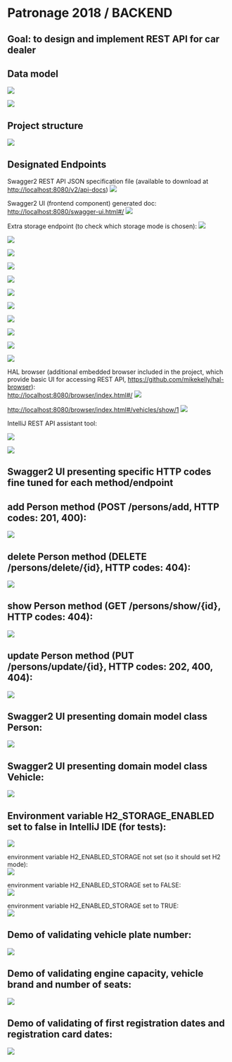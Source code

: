 # Patronage 2018 / BACKEND
Goal: to design and implement REST API for car dealer
----------------------------------------------------


Data model
------------------------

![](images/Identity%20card.jpg)

![](images/Registration%20Certificate.jpg)

Project structure
------------------------

![](images/Project%20structure.png)


Designated Endpoints
--------------------
Swagger2 REST API JSON specification file (available to download at [http://localhost:8080/v2/api-docs](http://localhost:8080/v2/api-docs))
![](images/swagger-api-docs.png)

Swagger2 UI (frontend component) generated doc:  
[http://localhost:8080/swagger-ui.html#/](http://localhost:8080/swagger-ui.html#/)
![](images/swagger1.png)

Extra storage endpoint (to check which storage mode is chosen):
![](images/Extra_storage_endpoint.png)
 
![](images/swagger2.png)

![](images/swagger3.png)

![](images/swagger4.png)

![](images/swagger5.png)

![](images/swagger6.png)

![](images/swagger7.png)

![](images/swagger8.png)

![](images/swagger9.png)

![](images/swagger10.png)

![](images/swagger11.png)

HAL browser (additional embedded browser included in the project, which provide basic UI for accessing REST API, https://github.com/mikekelly/hal-browser):  
[http://localhost:8080/browser/index.html#/](http://localhost:8080/browser/index.html#/)
![](images/HAL_browser1.png)
 
[http://localhost:8080/browser/index.html#/vehicles/show/1](http://localhost:8080/browser/index.html#/vehicles/show/1)
![](images/HAL_browser2.png)

IntelliJ REST API assistant tool:  

![](images/IntelliJ%20Menu%20-%20Test%20REST%20API%20plugin.png)

![](images/IntelliJ%20Test%20REST%20API%20plugin.png)


Swagger2 UI presenting specific HTTP codes fine tuned for each method/endpoint  
---------------------------

add Person method (POST /persons/add, HTTP codes: 201, 400):  
---------------------------------------------
![](images/HTTP_codes_1.png)
  
delete Person method (DELETE /persons/delete/{id}, HTTP codes: 404):  
-----------------------------------------
![](images/HTTP_codes_3.png)
  
show Person method (GET /persons/show/{id}, HTTP codes: 404):  
-----------------------------------
![](images/HTTP_codes_5.png)
  
update Person method (PUT /persons/update/{id}, HTTP codes: 202, 400, 404):  
------------------------------------------  
![](images/HTTP_codes_6.png)
 

Swagger2 UI presenting domain model class Person:  
-----------------------------------------------
![](images/Swagger_model_definition_person.png)


Swagger2 UI presenting domain model class Vehicle:  
-----------------------------------------------
![](images/Swagger_model_definition_vehicle.png)

Environment variable H2_STORAGE_ENABLED set to false in IntelliJ IDE (for tests):
--------------------------------------------------------------------------------
![](images/environment%20setting%20for%20H2%20in%20IntelliJ.png)

environment variable H2_ENABLED_STORAGE not set (so it should set H2 mode):  
![](images/H2_env_var_not_set.png)

environment variable H2_ENABLED_STORAGE set to FALSE:  
![](images/H2_env_var_false.png)

environment variable H2_ENABLED_STORAGE set to TRUE:  
![](images/H2_env_var_true.png)

Demo of validating vehicle plate number:
---------------------------------------
![](images/validation_demo_wrong_plate_number.png)

Demo of validating engine capacity, vehicle brand and number of seats:
---------------------------------------
![](images/validation_demo_engine_brand_seats.png)

Demo of validating of first registration dates and registration card dates:
---------------------------------------
![](images/validation_demo_wrong_dates.png)